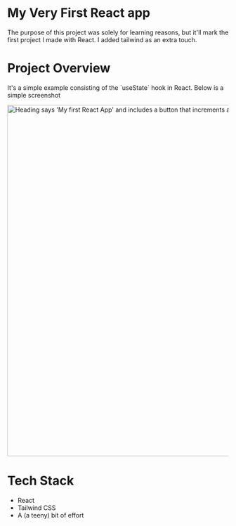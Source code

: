# My Very First React app

The purpose of this project was solely for learning reasons, but it'll mark the first project I made with React. I added tailwind as an extra touch.

# Project Overview

<p>It's a simple example consisting of the `useState` hook in React. Below is a simple screenshot</p>
<img src="" alt="Heading says 'My first React App' and includes a button that increments a counter." width="800" align="center"/>

# Tech Stack
- React
- Tailwind CSS
- A (a teeny) bit of effort
